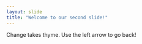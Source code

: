 ```yaml
---
layout: slide
title: "Welcome to our second slide!"
---
```

Change takes thyme.
Use the left arrow to go back!

